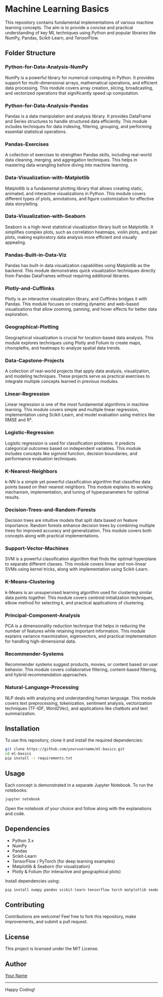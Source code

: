 # Machine Learning Basics

This repository contains fundamental implementations of various machine learning concepts. The aim is to provide a concise and practical understanding of key ML techniques using Python and popular libraries like NumPy, Pandas, Scikit-Learn, and TensorFlow.

## Folder Structure

### Python-for-Data-Analysis-NumPy
NumPy is a powerful library for numerical computing in Python. It provides support for multi-dimensional arrays, mathematical operations, and efficient data processing. This module covers array creation, slicing, broadcasting, and vectorized operations that significantly speed up computation.

### Python-for-Data-Analysis-Pandas
Pandas is a data manipulation and analysis library. It provides DataFrame and Series structures to handle structured data efficiently. This module includes techniques for data indexing, filtering, grouping, and performing essential statistical operations.

### Pandas-Exercises
A collection of exercises to strengthen Pandas skills, including real-world data cleaning, merging, and aggregation techniques. This helps in mastering data wrangling before diving into machine learning.

### Data-Visualization-with-Matplotlib
Matplotlib is a fundamental plotting library that allows creating static, animated, and interactive visualizations in Python. This module covers different types of plots, annotations, and figure customization for effective data storytelling.

### Data-Visualization-with-Seaborn
Seaborn is a high-level statistical visualization library built on Matplotlib. It simplifies complex plots, such as correlation heatmaps, violin plots, and pair plots, making exploratory data analysis more efficient and visually appealing.

### Pandas-Built-in-Data-Viz
Pandas has built-in data visualization capabilities using Matplotlib as the backend. This module demonstrates quick visualization techniques directly from Pandas DataFrames without requiring additional libraries.

### Plotly-and-Cufflinks
Plotly is an interactive visualization library, and Cufflinks bridges it with Pandas. This module focuses on creating dynamic and web-based visualizations that allow zooming, panning, and hover effects for better data exploration.

### Geographical-Plotting
Geographical visualization is crucial for location-based data analysis. This module explores techniques using Plotly and Folium to create maps, choropleths, and heatmaps to analyze spatial data trends.

### Data-Capstone-Projects
A collection of real-world projects that apply data analysis, visualization, and modeling techniques. These projects serve as practical exercises to integrate multiple concepts learned in previous modules.

### Linear-Regression
Linear regression is one of the most fundamental algorithms in machine learning. This module covers simple and multiple linear regression, implementation using Scikit-Learn, and model evaluation using metrics like RMSE and R².

### Logistic-Regression
Logistic regression is used for classification problems. It predicts categorical outcomes based on independent variables. This module includes concepts like sigmoid function, decision boundaries, and performance evaluation techniques.

### K-Nearest-Neighbors
k-NN is a simple yet powerful classification algorithm that classifies data points based on their nearest neighbors. This module explains its working mechanism, implementation, and tuning of hyperparameters for optimal results.

### Decision-Trees-and-Random-Forests
Decision trees are intuitive models that split data based on feature importance. Random forests enhance decision trees by combining multiple trees for improved accuracy and generalization. This module covers both concepts along with practical implementations.

### Support-Vector-Machines
SVM is a powerful classification algorithm that finds the optimal hyperplane to separate different classes. This module covers linear and non-linear SVMs using kernel tricks, along with implementation using Scikit-Learn.

### K-Means-Clustering
k-Means is an unsupervised learning algorithm used for clustering similar data points together. This module covers centroid initialization techniques, elbow method for selecting k, and practical applications of clustering.

### Principal-Component-Analysis
PCA is a dimensionality reduction technique that helps in reducing the number of features while retaining important information. This module explains variance maximization, eigenvectors, and practical implementation for handling high-dimensional data.

### Recommender-Systems
Recommender systems suggest products, movies, or content based on user behavior. This module covers collaborative filtering, content-based filtering, and hybrid recommendation approaches.

### Natural-Language-Processing
NLP deals with analyzing and understanding human language. This module covers text preprocessing, tokenization, sentiment analysis, vectorization techniques (TF-IDF, Word2Vec), and applications like chatbots and text summarization.

## Installation
To use this repository, clone it and install the required dependencies:
```bash
git clone https://github.com/yourusername/ml-basics.git
cd ml-basics
pip install -r requirements.txt
```

## Usage
Each concept is demonstrated in a separate Jupyter Notebook. To run the notebooks:
```bash
jupyter notebook
```
Open the notebook of your choice and follow along with the explanations and code.

## Dependencies
- Python 3.x
- NumPy
- Pandas
- Scikit-Learn
- TensorFlow / PyTorch (for deep learning examples)
- Matplotlib & Seaborn (for visualization)
- Plotly & Folium (for interactive and geographical plots)

Install dependencies using:
```bash
pip install numpy pandas scikit-learn tensorflow torch matplotlib seaborn plotly folium
```

## Contributing
Contributions are welcome! Feel free to fork this repository, make improvements, and submit a pull request.

## License
This project is licensed under the MIT License.

## Author
[Your Name](https://github.com/yourusername)

---
Happy Coding!

